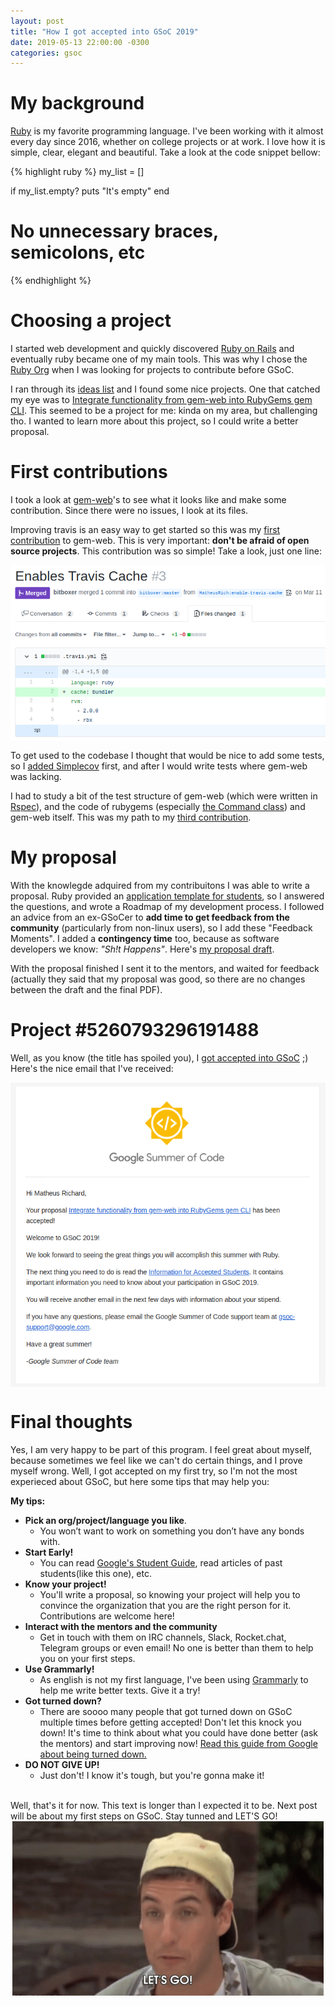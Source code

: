 ```yaml
---
layout: post
title: "How I got accepted into GSoC 2019"
date: 2019-05-13 22:00:00 -0300
categories: gsoc
---
```

# My background
[Ruby][ruby] is my favorite programming language. I've been working with it almost every day since 2016, whether on college projects or at work. I love how it is simple, clear, elegant and beautiful. Take a look at the code snippet bellow:

{% highlight ruby %}
my_list = []

if my_list.empty?
  puts "It's empty"
end
# No unnecessary braces, semicolons, etc
{% endhighlight %}

# Choosing a project

I started web development and quickly discovered [Ruby on Rails][rails] and eventually ruby became one of my main tools. This was why I chose the [Ruby Org][ruby-org] when I was looking for projects to contribute before GSoC.

I ran through its [ideas list][ideas] and I found some nice projects. One that catched my eye was to [Integrate functionality from gem-web into RubyGems gem CLI][project]. This seemed to be a project for me: kinda on my area, but challenging tho. I wanted to learn more about this project, so I could write a better proposal.

# First contributions
I took a look at [gem-web][gem-web]'s to see what it looks like and make some contribution. Since there were no issues, I look at its files.

Improving travis is an easy way to get started so this was my [first contribution][first-pr] to gem-web. This is very important: **don't be afraid of open source projects**. This contribution was so simple! Take a look, just one line:

<img style="display: block; margin: 0 auto;" src="/img/first-pr.png">


To get used to the codebase I thought that would be nice to add some tests, so I [added Simplecov][second-pr] first, and after I would write tests where gem-web was lacking.

I had to study a bit of the test structure of gem-web (which were written in [Rspec][rspec]), and the code of rubygems (especially [the Command class][rubygems]) and gem-web itself. This was my path to my [third contribution][third-pr].

# My proposal
With the knowlegde adquired from my contribuitons I was able to write a proposal. Ruby provided an [application template for students][template], so I answered the questions, and wrote a Roadmap of my development process. I followed an advice from an ex-GSoCer to **add time to get feedback from the community** (particularly from non-linux users), so I add these "Feedback Moments". I added a **contingency time** too, because as software developers we know: _"Sh!t Happens"_. Here's [my proposal draft][draft].

With the proposal finished I sent it to the mentors, and waited for feedback (actually they said that my proposal was good, so there are no changes between the draft and the final PDF).

# Project #5260793296191488

Well, as you know (the title has spoiled you), I [got accepted into GSoC][approved] ;) Here's the nice email that I've received:

<img style="display: block; margin: 0 auto;" src="/img/gsoc.png">

# Final thoughts
Yes, I am very happy to be part of this program. I feel great about myself, because sometimes we feel like we can't do certain things, and I prove myself wrong. Well, I got accepted on my first try, so I'm not the most experieced about GSoC, but here some tips that may help you: 

**My tips:**
* **Pick an org/project/language you like**.
  * You won’t want to work on something you don’t have any bonds with.
* **Start Early!**
  * You can read [Google's Student Guide][guide], read articles of past students(like this one), etc.
* **Know your project!**
  * You'll write a proposal, so knowing your project will help you to convince the organization that you are the right person for it. Contributions are welcome here!
* **Interact with the mentors and the community**
  * Get in touch with them on IRC channels, Slack, Rocket.chat, Telegram groups or even email! No one is better than them to help you on your first steps.
* **Use Grammarly!**
  * As english is not my first language, I've been using [Grammarly][grammarly] to help me write better texts. Give it a try!
* **Got turned down?**
  * There are soooo many people that got turned down on GSoC multiple times before getting accepted! Don't let this knock you down! It's time to think about what you could have done better (ask the mentors) and start improving now! [Read this guide from Google about being turned down.][turned-down]
* **DO NOT GIVE UP!**
  * Just don't! I know it's tough, but you're gonna make it!

<br>
Well, that's it for now. This text is longer than I expected it to be. Next post will be about my first steps on GSoC. Stay tunned and LET'S GO!

<img style="display: block; margin: 0 auto;" src="/img/letsgo.gif">

[ruby]: https://www.ruby-lang.org/
[rails]: https://rubyonrails.org/
[ruby-org]: httpst//summerofcode.withgoogle.com/organizations/5542255322988544/
[ideas]: https://github.com/rubygsoc/rubygsoc/wiki/Ideas-List
[project]: https://github.com/rubygsoc/rubygsoc/wiki/Ideas-for-RubyGems#integrate-functionality-from-gem-web-into-rubygems-gem-cli
[gem-web]: https://github.com/bitboxer/gem-web/
[first-pr]: https://github.com/bitboxer/gem-web/pull/3
[second-pr]: https://github.com/bitboxer/gem-web/pull/5
[third-pr]: https://github.com/bitboxer/gem-web/pull/6
[rspec]: https://rspec.info/
[rubygems]: https://github.com/rubygems/rubygems/blob/master/lib/rubygems/command.rb
[template]: https://github.com/rubygsoc/rubygsoc/wiki/Student-Application
[draft]: https://docs.google.com/document/d/1YB1-rBfI9fI9i7cy9_RWV-xD45DMMW3XLnuRWlp_kvg/edit?usp=sharing
[approved]: https://summerofcode.withgoogle.com/projects/#5260793296191488
[guide]: https://google.github.io/gsocguides/student/index
[grammarly]: https://www.grammarly.com/
[turned-down]: https://google.github.io/gsocguides/student/being-turned-down

